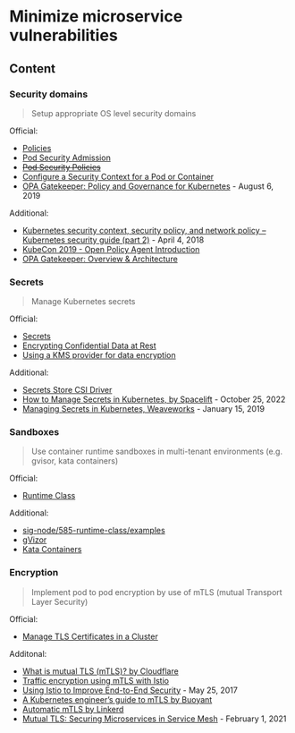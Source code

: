 # Minimize microservice vulnerabilities

## Content

### Security domains

> Setup appropriate OS level security domains

Official:

* [Policies](https://kubernetes.io/docs/concepts/policy/)
* [Pod Security Admission](https://kubernetes.io/docs/concepts/security/pod-security-admission/)
* ~~[Pod Security Policies](https://kubernetes.io/docs/concepts/policy/pod-security-policy/)~~
* [Configure a Security Context for a Pod or Container](https://kubernetes.io/docs/tasks/configure-pod-container/security-context/)
* [OPA Gatekeeper: Policy and Governance for Kubernetes](https://kubernetes.io/blog/2019/08/06/opa-gatekeeper-policy-and-governance-for-kubernetes/) - August 6, 2019

Additional:

* [Kubernetes security context, security policy, and network policy – Kubernetes security guide (part 2)](https://sysdig.com/blog/kubernetes-security-psp-network-policy/) - April 4, 2018
* [KubeCon 2019 - Open Policy Agent Introduction](https://www.youtube.com/watch?v=Yup1FUc2Qn0)
* [OPA Gatekeeper: Overview & Architecture](https://www.openpolicyagent.org/docs/latest/kubernetes-introduction/)

### Secrets

> Manage Kubernetes secrets

Official:

* [Secrets](https://kubernetes.io/docs/concepts/configuration/secret/)
* [Encrypting Confidential Data at Rest](https://kubernetes.io/docs/tasks/administer-cluster/encrypt-data/)
* [Using a KMS provider for data encryption](https://kubernetes.io/docs/tasks/administer-cluster/kms-provider/)

Additional:

* [Secrets Store CSI Driver](https://secrets-store-csi-driver.sigs.k8s.io/)
* [How to Manage Secrets in Kubernetes, by Spacelift](https://spacelift.io/blog/kubernetes-secrets) - October 25, 2022
* [Managing Secrets in Kubernetes, Weaveworks](https://www.weave.works/blog/managing-secrets-in-kubernetes) - January 15, 2019

### Sandboxes

> Use container runtime sandboxes in multi-tenant environments (e.g. gvisor, kata containers)

Official:

* [Runtime Class](https://kubernetes.io/docs/concepts/containers/runtime-class/)

Additional:

* [sig-node/585-runtime-class/examples](https://github.com/kubernetes/enhancements/blob/master/keps/sig-node/585-runtime-class/README.md#examples)
* [gVizor](tools/gvizor.md)
* [Kata Containers](tools/katacontainers.md)

### Encryption

> Implement pod to pod encryption by use of mTLS (mutual Transport Layer Security)

Official:

* [Manage TLS Certificates in a Cluster](https://kubernetes.io/docs/tasks/tls/managing-tls-in-a-cluster/)

Additonal:

* [What is mutual TLS (mTLS)? by Cloudflare](https://www.cloudflare.com/learning/access-management/what-is-mutual-tls/)
* [Traffic encryption using mTLS with Istio](https://www.istioworkshop.io/11-security/01-mtls/)
* [Using Istio to Improve End-to-End Security](https://istio.io/latest/blog/2017/0.1-auth/) - May 25, 2017
* [A Kubernetes engineer’s guide to mTLS by Buoyant](https://buoyant.io/mtls-guide)
* [Automatic mTLS by Linkerd](https://linkerd.io/2/features/automatic-mtls/)
* [Mutual TLS: Securing Microservices in Service Mesh](https://thenewstack.io/mutual-tls-microservices-encryption-for-service-mesh/) - February 1, 2021
